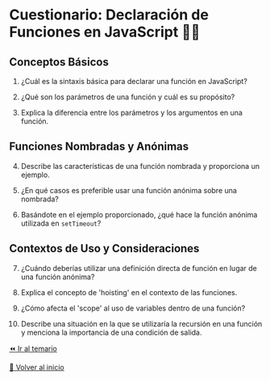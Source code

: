 # Cuestionario: Declaración de Funciones en JavaScript 👩‍💻

## Conceptos Básicos
1. ¿Cuál es la sintaxis básica para declarar una función en JavaScript?

2. ¿Qué son los parámetros de una función y cuál es su propósito?

3. Explica la diferencia entre los parámetros y los argumentos en una función.

## Funciones Nombradas y Anónimas
4. Describe las características de una función nombrada y proporciona un ejemplo.

5. ¿En qué casos es preferible usar una función anónima sobre una nombrada?

6. Basándote en el ejemplo proporcionado, ¿qué hace la función anónima utilizada en `setTimeout`?

## Contextos de Uso y Consideraciones
7. ¿Cuándo deberías utilizar una definición directa de función en lugar de una función anónima?

8. Explica el concepto de 'hoisting' en el contexto de las funciones.

9. ¿Cómo afecta el 'scope' al uso de variables dentro de una función?

10. Describe una situación en la que se utilizaría la recursión en una función y menciona la importancia de una condición de salida.

[⏪ Ir al temario](../../temario/05-funciones/declaracion.md)

[🏡 Volver al inicio](../../readme.md)